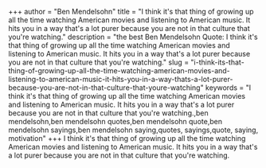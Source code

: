 +++
author = "Ben Mendelsohn"
title = "I think it's that thing of growing up all the time watching American movies and listening to American music. It hits you in a way that's a lot purer because you are not in that culture that you're watching."
description = "the best Ben Mendelsohn Quote: I think it's that thing of growing up all the time watching American movies and listening to American music. It hits you in a way that's a lot purer because you are not in that culture that you're watching."
slug = "i-think-its-that-thing-of-growing-up-all-the-time-watching-american-movies-and-listening-to-american-music-it-hits-you-in-a-way-thats-a-lot-purer-because-you-are-not-in-that-culture-that-youre-watching"
keywords = "I think it's that thing of growing up all the time watching American movies and listening to American music. It hits you in a way that's a lot purer because you are not in that culture that you're watching.,ben mendelsohn,ben mendelsohn quotes,ben mendelsohn quote,ben mendelsohn sayings,ben mendelsohn saying,quotes, sayings,quote, saying, motivation"
+++
I think it's that thing of growing up all the time watching American movies and listening to American music. It hits you in a way that's a lot purer because you are not in that culture that you're watching.
